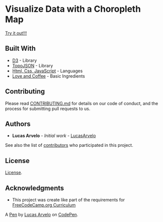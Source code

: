 # Visualize Data with a Choropleth Map

[Try it out!!!](https://lucasarvelo.github.io/fcc-choropleth-map/)

## Built With

- [D3](https://d3js.org/) - Library
- [TopoJSON](https://github.com/topojson/topojson) - Library
- [Html, Css, JavaScript](https://developer.mozilla.org/bm/docs/Web) - Languages
- [Love and Coffee](https://i.pinimg.com/originals/33/60/46/3360469bd78f89b6ec2f4f022e78a37f.jpg) - Basic Ingredients

## Contributing

Please read [CONTRIBUTING.md](CONTRIBUTING.md) for details on our code of conduct, and the process for submitting pull requests to us.

## Authors

- **Lucas Arvelo** - _Initial work_ - [LucasArvelo](https://github.com/lucasarvelo)

See also the list of [contributors](https://github.com/fcc-choropleth-map/project/contributors) who participated in this project.

## License

[License](https://codepen.io/lucasarvelo/pen/gOYGYNG/license).

## Acknowledgments

- This project was create like part of the requirements for [FreeCodeCamp.org Curriculum](https://www.freecodecamp.org/)

A [Pen](https://codepen.io/lucasarvelo/pen/gOYGYNG) by [Lucas Arvelo](https://codepen.io/lucasarvelo) on [CodePen](https://codepen.io).


